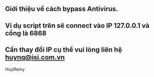 Giới thiệu về cách bypass Antivirus.<br>
--------
Ví dụ script trên sẽ connect vào IP 127.0.0.1 và cổng là 6868 <br>
--------
Cần thay đổi IP cụ thể vui lòng liên hệ huynq@isi.com.vn <br>
--------
HuyRemy
